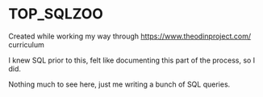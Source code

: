# TOP_SQLZOO

Created while working my way through https://www.theodinproject.com/ curriculum

I knew SQL prior to this, felt like documenting this part of the process, so I did.

Nothing much to see here, just me writing a bunch of SQL queries.
